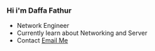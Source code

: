### Hi i'm Daffa Fathur 

* Network Engineer 
* Currently learn about Networking and Server
* Contact <a href="mailto:fathurrhm88@gmail.com">Email Me</a> 
